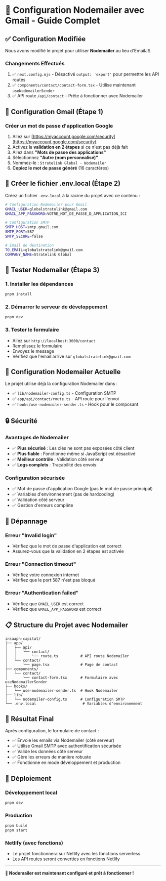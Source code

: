 # 🚀 Configuration Nodemailer avec Gmail - Guide Complet

## ✅ **Configuration Modifiée**
Nous avons modifié le projet pour utiliser **Nodemailer** au lieu d'EmailJS.

### **Changements Effectués**
1. ✅ `next.config.mjs` - Désactivé `output: 'export'` pour permettre les API routes
2. ✅ `components/contact/contact-form.tsx` - Utilise maintenant `useNodemailerSender`
3. ✅ API route `/api/contact` - Prête à fonctionner avec Nodemailer

## 🔧 **Configuration Gmail (Étape 1)**

### **Créer un mot de passe d'application Google**
1. Allez sur [https://myaccount.google.com/security](https://myaccount.google.com/security)
2. Activez la **validation en 2 étapes** si ce n'est pas déjà fait
3. Allez dans **"Mots de passe des applications"**
4. Sélectionnez **"Autre (nom personnalisé)"**
5. Nommez-le : `Stratelink Global - Nodemailer`
6. **Copiez le mot de passe généré** (16 caractères)

## 📁 **Créer le fichier .env.local (Étape 2)**

Créez un fichier `.env.local` à la racine du projet avec ce contenu :

```bash
# Configuration Nodemailer pour Gmail
GMAIL_USER=globalstratelink@gmail.com
GMAIL_APP_PASSWORD=VOTRE_MOT_DE_PASSE_D_APPLICATION_ICI

# Configuration SMTP
SMTP_HOST=smtp.gmail.com
SMTP_PORT=587
SMTP_SECURE=false

# Email de destination
TO_EMAIL=globalstratelink@gmail.com
COMPANY_NAME=Stratelink Global
```

## 🚀 **Tester Nodemailer (Étape 3)**

### **1. Installer les dépendances**
```bash
pnpm install
```

### **2. Démarrer le serveur de développement**
```bash
pnpm dev
```

### **3. Tester le formulaire**
- Allez sur `http://localhost:3000/contact`
- Remplissez le formulaire
- Envoyez le message
- Vérifiez que l'email arrive sur `globalstratelink@gmail.com`

## 📧 **Configuration Nodemailer Actuelle**

Le projet utilise déjà la configuration Nodemailer dans :
- ✅ `lib/nodemailer-config.ts` - Configuration SMTP
- ✅ `app/api/contact/route.ts` - API route pour l'envoi
- ✅ `hooks/use-nodemailer-sender.ts` - Hook pour le composant

## 🔒 **Sécurité**

### **Avantages de Nodemailer**
- ✅ **Plus sécurisé** : Les clés ne sont pas exposées côté client
- ✅ **Plus fiable** : Fonctionne même si JavaScript est désactivé
- ✅ **Meilleur contrôle** : Validation côté serveur
- ✅ **Logs complets** : Traçabilité des envois

### **Configuration sécurisée**
- ✅ Mot de passe d'application Google (pas le mot de passe principal)
- ✅ Variables d'environnement (pas de hardcoding)
- ✅ Validation côté serveur
- ✅ Gestion d'erreurs complète

## 🚨 **Dépannage**

### **Erreur "Invalid login"**
- Vérifiez que le mot de passe d'application est correct
- Assurez-vous que la validation en 2 étapes est activée

### **Erreur "Connection timeout"**
- Vérifiez votre connexion internet
- Vérifiez que le port 587 n'est pas bloqué

### **Erreur "Authentication failed"**
- Vérifiez que `GMAIL_USER` est correct
- Vérifiez que `GMAIL_APP_PASSWORD` est correct

## 📋 **Structure du Projet avec Nodemailer**

```
insaaph-capital/
├── app/
│   ├── api/
│   │   └── contact/
│   │       └── route.ts          # API route Nodemailer
│   └── contact/
│       └── page.tsx              # Page de contact
├── components/
│   └── contact/
│       └── contact-form.tsx      # Formulaire avec useNodemailerSender
├── hooks/
│   └── use-nodemailer-sender.ts  # Hook Nodemailer
├── lib/
│   └── nodemailer-config.ts      # Configuration SMTP
└── .env.local                     # Variables d'environnement
```

## 🎯 **Résultat Final**

Après configuration, le formulaire de contact :
- ✅ Envoie les emails via Nodemailer (côté serveur)
- ✅ Utilise Gmail SMTP avec authentification sécurisée
- ✅ Valide les données côté serveur
- ✅ Gère les erreurs de manière robuste
- ✅ Fonctionne en mode développement et production

## 🚀 **Déploiement**

### **Développement local**
```bash
pnpm dev
```

### **Production**
```bash
pnpm build
pnpm start
```

### **Netlify (avec fonctions)**
- Le projet fonctionnera sur Netlify avec les fonctions serverless
- Les API routes seront converties en fonctions Netlify

---

**🎉 Nodemailer est maintenant configuré et prêt à fonctionner !** 